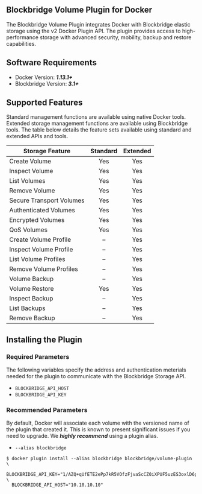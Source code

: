 ## Blockbridge Volume Plugin for Docker

The Blockbridge Volume Plugin integrates Docker with Blockbridge
elastic storage using the v2 Docker Plugin API. The plugin provides
access to high-performance storage with advanced security, mobility,
backup and restore capabilities.

## Software Requirements

- Docker Version: ***1.13.1+***
- Blockbridge Version: ***3.1+***

## Supported Features

Standard management functions are available using native Docker
tools. Extended storage management functions are available using
Blockbridge tools. The table below details the feature sets available
using standard and extended APIs and tools.

| Storage Feature          | Standard         | Extended |
| ------------------------ | :------------: | :-----------------: |
| Create Volume            | Yes            | Yes |
| Inspect Volume           | Yes            | Yes |
| List Volumes             | Yes            | Yes |
| Remove Volume            | Yes            | Yes |
| Secure Transport Volumes | Yes            | Yes |
| Authenticated Volumes    | Yes            | Yes |
| Encrypted Volumes        | Yes            | Yes |
| QoS Volumes              | Yes            | Yes |
| Create Volume Profile    | –              | Yes |
| Inspect Volume Profile   | –              | Yes |
| List Volume Profiles     | –              | Yes |
| Remove Volume Profiles   | –              | Yes |
| Volume Backup            | –              | Yes |
| Volume Restore           | Yes            | Yes |
| Inspect Backup           | –              | Yes |
| List Backups             | –              | Yes |
| Remove Backup            | –              | Yes |


## Installing the Plugin

### Required Parameters
The following variables specify the address and authentication meterials
needed for the plugin to communicate with the Blockbridge Storage API.
- ````BLOCKBRIDGE_API_HOST ````
- ````BLOCKBRIDGE_API_KEY````

### Recommended Parameters

By default, Docker will associate each volume with the versioned name
of the plugin that created it. This is known to present significant
issues if you need to upgrade. We ***highly recommend*** using a
plugin alias.

- ````--alias blockbridge````

````
$ docker plugin install --alias blockbridge blockbridge/volume-plugin \
  BLOCKBRIDGE_API_KEY="1/AZQ+qUfETE2ePp7kR5VOfzFjvaScCZ0iXPUF5uzES3oxlD6pR8RNDA" \
  BLOCKBRIDGE_API_HOST="10.10.10.10"
````
